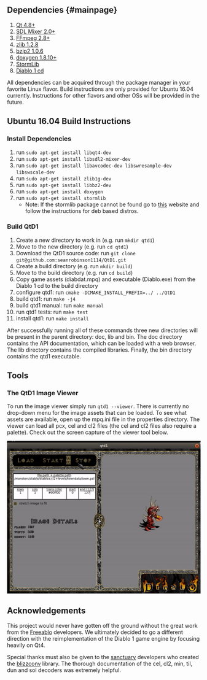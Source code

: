 ## Dependencies {#mainpage}
1. [Qt 4.8+](http://doc.qt.io/qt-4.8/)
2. [SDL Mixer 2.0+](https://www.libsdl.org/projects/SDL_mixer/)
3. [FFmpeg 2.8+](https://ffmpeg.org/download.html)
4. [zlib 1.2.8](https://www.zlib.net/)
5. [bzip2 1.0.6](http://www.bzip.org/downloads.html)
6. [doxygen 1.8.10+](http://www.stack.nl/~dimitri/doxygen/)
7. [StormLib](http://www.zezula.net/en/mpq/stormlib.html)
8. [Diablo 1 cd](https://www.amazon.com/s/ref=nb_sb_noss_2?url=search-alias%3Daps&field-keywords=diablo+1)

All dependencies can be acquired through the package manager in your favorite
Linux flavor. Build instructions are only provided for Ubuntu 16.04 currently.
Instructions for other flavors and other OSs will be provided in the future.

## Ubuntu 16.04 Build Instructions

### Install Dependencies
1. run `sudo apt-get install libqt4-dev`
2. run `sudo apt-get install libsdl2-mixer-dev`
3. run `sudo apt-get install libavcodec-dev libswresample-dev libswscale-dev`
4. run `sudo apt-get install zlib1g-dev`
5. run `sudo apt-get install libbz2-dev`
6. run `sudo apt-get install doxygen`
7. run `sudo apt-get install stormlib`
   - Note: If the stormlib package cannot be found go to [this](http://xpam.pl/blog/?p=117) website and follow the instructions for deb based distros.

### Build QtD1
1. Create a new directory to work in (e.g. run `mkdir qtd1`)
2. Move to the new directory (e.g. run `cd qtd1`)
3. Download the QtD1 source code: run `git clone git@github.com:seanrobinson1114/QtD1.git`
4. Create a build directory (e.g. run `mkdir build`)
5. Move to the build directory (e.g. run `cd build`)
6. Copy game assets (diabdat.mpq) and executable (Diablo.exe) from the Diablo 1
   cd to the build directory
7. configure qtd1: run `cmake -DCMAKE_INSTALL_PREFIX=../ ../QtD1`
8. build qtd1: run `make -j4`
9. build qtd1 manual: run `make manual`
10. run qtd1 tests: run `make test`
11. install qtd1: run `make install`

After successfully running all of these commands three new directories will be
present in the parent directory: doc, lib and bin. The doc directory contains
the API documentation, which can be loaded with a web browser. The lib
directory contains the compiled libraries. Finally, the bin directory contains
the qtd1 executable.

## Tools

### The QtD1 Image Viewer
To run the image viewer simply run `qtd1 --viewer`. There is currently
no drop-down menu for the image assets that can be loaded. To see what assets
are available, open up the mpq.ini file in the properties directory. The viewer
can load all pcx, cel and cl2 files (the cel and cl2 files also require a
palette). Check out the screen capture of the viewer tool below.

![QtD1 Image Viewer (qtd1 --viewer)](doc/images/image_viewer.gif)

## Acknowledgements
This project would never have gotten off the ground without the great work from the [Freeablo](https://github.com/wheybags/freeablo) developers. We ultimately decided to go a different direction with the reimplementation of the Diablo 1 game engine by focusing heavily on Qt4.  

Special thanks must also be given to the [sanctuary](https://github.com/sanctuary) developers who created the [blizzconv](https://github.com/mewrnd/blizzconv) library. The thorough documentation of the cel, cl2, min, til, dun and sol decoders was extremely helpful. 
